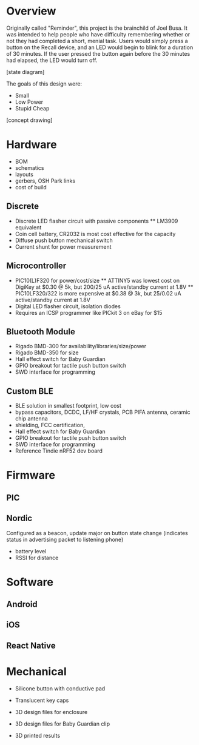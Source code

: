 # Overview
Originally called "Reminder", this project is the brainchild of Joel Busa. It was intended to help people who have difficulty remembering whether or not they had completed a short, menial task. Users would simply press a button on the Recall device, and an LED would begin to blink for a duration of 30 minutes. If the user pressed the button again before the 30 minutes had elapsed, the LED would turn off.

[state diagram]

The goals of this design were:
* Small
* Low Power
* Stupid Cheap

[concept drawing]

# Hardware
* BOM
* schematics
* layouts
* gerbers, OSH Park links
* cost of build

## Discrete
* Discrete LED flasher circuit with passive components
** LM3909 equivalent
* Coin cell battery, CR2032 is most cost effective for the capacity
* Diffuse push button mechanical switch
* Current shunt for power measurement

## Microcontroller
* PIC10(L)F320 for power/cost/size
** ATTINY5 was lowest cost on DigiKey at $0.30 @ 5k, but 200/25 uA active/standby current at 1.8V
** PIC10LF320/322 is more expensive at $0.38 @ 3k, but 25/0.02 uA active/standby current at 1.8V
* Digital LED flasher circuit, isolation diodes
* Requires an ICSP programmer like PICkit 3 on eBay for $15


## Bluetooth Module
* Rigado BMD-300 for availability/libraries/size/power
* Rigado BMD-350 for size
* Hall effect switch for Baby Guardian
* GPIO breakout for tactile push button switch
* SWD interface for programming

## Custom BLE 
* BLE solution in smallest footprint, low cost
* bypass capacitors, DCDC, LF/HF crystals, PCB PIFA antenna, ceramic chip antenna
* shielding, FCC certification, 
* Hall effect switch for Baby Guardian
* GPIO breakout for tactile push button switch
* SWD interface for programming
* Reference Tindie nRF52 dev board

# Firmware
## PIC
## Nordic
Configured as a beacon, update major on button state change (indicates status in advertising packet to listening phone)
* battery level
* RSSI for distance

# Software
## Android
## iOS
## React Native

# Mechanical
* Silicone button with conductive pad
* Translucent key caps

* 3D design files for enclosure
* 3D design files for Baby Guardian clip
* 3D printed results
